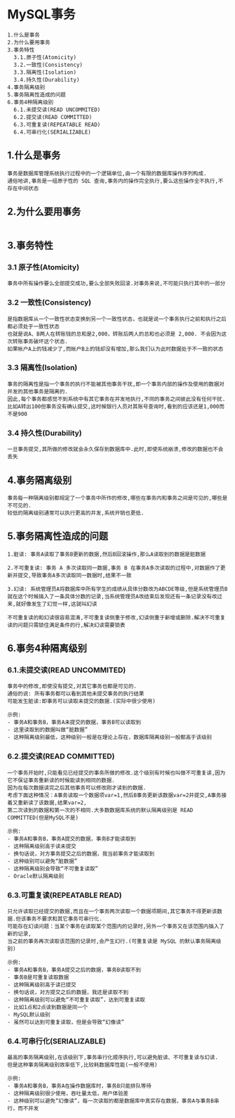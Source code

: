 # MySQL事务

```
1.什么是事务
2.为什么要用事务
3.事务特性
  3.1.原子性(Atomicity)
  3.2.一致性(Consistency)
  3.3.隔离性(Isolation)
  3.4.持久性(Durability)
4.事务隔离级别
5.事务隔离性造成的问题
6.事务4种隔离级别
  6.1.未提交读(READ UNCOMMITED)
  6.2.提交读(READ COMMITTED)
  6.3.可重复读(REPEATABLE READ)
  6.4.可串行化(SERIALIZABLE)
```
## 1.什么是事务
```
事务是数据库管理系统执行过程中的一个逻辑单位,由一个有限的数据库操作序列构成.
通俗地讲,事务是一组原子性的 SQL 查询,事务内的操作完全执行,要么这些操作全不执行,不存在中间状态
```

## 2.为什么要用事务
```
```


## 3.事务特性

### 3.1 原子性(Atomicity)
```
事务中所有操作要么全部提交成功,要么全部失败回滚.对事务来说,不可能只执行其中的一部分
```

### 3.2 一致性(Consistency)
```
是指数据库从一个一致性状态变换到另一个一致性状态，也就是说一个事务执行之前和执行之后都必须处于一致性状态
也就是说A、B两人在转账钱的总和是2,000，转账后两人的总和也必须是 2,000. 不会因为这次转账事务破坏这个状态.
如果帐户A上的钱减少了,而帐户B上的钱却没有增加,那么我们认为此时数据处于不一致的状态
```

### 3.3 隔离性(Isolation)
```
事务的隔离性是指一个事务的执行不能被其他事务干扰,即一个事务内部的操作及使用的数据对并发的其他事务是隔离的.
因此,每个事务都感觉不到系统中有其它事务在并发地执行,不同的事务之间彼此没有任何干扰.
比如A转出100但事务没有确认提交,这时候银行人员对其账号查询时,看到的应该还是1,000而不是900
```

### 3.4 持久性(Durability)
```
一旦事务提交,其所做的修改就会永久保存到数据库中.此时,即使系统崩溃,修改的数据也不会丢失
```

## 4.事务隔离级别
```
事务每一种隔离级别都规定了一个事务中所作的修改,哪些在事务内和事务之间是可见的,哪些是不可见的.
较低的隔离级别通常可以执行更高的并发,系统开销也更低.
```

## 5.事务隔离性造成的问题

```
1.脏读: 事务A读取了事务B更新的数据,然后B回滚操作,那么A读取到的数据是脏数据

2.不可重复读: 事务 A 多次读取同一数据,事务 B 在事务A多次读取的过程中,对数据作了更新并提交,导致事务A多次读取同一数据时,结果不一致

3.幻读: 系统管理员A将数据库中所有学生的成绩从具体分数改为ABCDE等级,但是系统管理员B就在这个时候插入了一条具体分数的记录,当系统管理员A改结束后发现还有一条记录没有改过来,就好像发生了幻觉一样,这就叫幻读

不可重复读的和幻读很容易混淆,不可重复读侧重于修改,幻读侧重于新增或删除.解决不可重复读的问题只需锁住满足条件的行,解决幻读需要锁表
```

## 6.事务4种隔离级别

### 6.1.未提交读(READ UNCOMMITED)
```
事务中的修改,即使没有提交,对其它事务也都是可见的.
通俗的说: 所有事务都可以看到其他未提交事务的执行结果
可能发生脏读:即事务可以读取未提交的数据.(实际中很少使用)

示例:
- 事务A和事务B，事务A未提交的数据，事务B可以读取到
- 这里读取到的数据叫做“脏数据”
- 这种隔离级别最低，这种级别一般是在理论上存在，数据库隔离级别一般都高于该级别
```

### 6.2.提交读(READ COMMITTED)
```
一个事务开始时,只能看见已经提交的事务所做的修改.这个级别有时候也叫做不可重复读,因为它不保证事务重新读的时候能读到相同的数据.
因为在每次数据读完之后其他事务可以修改刚才读到的数据.
考虑下面这种情况：A事务读取一个数据项var=1,然后B事务更新该数据var=2并提交,A事务接着又重新读了该数据,结果var=2,
第二次读到的数据和第一次的不相同.大多数数据库系统的默认隔离级别是 READ COMMITTED(但是MySQL不是)

示例:
- 事务A和事务B，事务A提交的数据，事务B才能读取到
- 这种隔离级别高于读未提交
- 换句话说，对方事务提交之后的数据，我当前事务才能读取到
- 这种级别可以避免“脏数据”
- 这种隔离级别会导致“不可重复读取”
- Oracle默认隔离级别
```


### 6.3.可重复读(REPEATABLE READ)
```
只允许读取已经提交的数据,而且在一个事务两次读取一个数据项期间,其它事务不得更新该数据.但该事务不要求和其它事务可串行化.
可能存在幻读问题：当某个事务在读取某个范围内的记录时,另外一个事务又在该范围内插入了新的记录,
当之前的事务再次读取该范围的记录时,会产生幻行.(可重复读是 MySQL 的默认事务隔离级别)

示例:
- 事务A和事务B，事务A提交之后的数据，事务B读取不到
- 事务B是可重复读取数据
- 这种隔离级别高于读已提交
- 换句话说，对方提交之后的数据，我还是读取不到
- 这种隔离级别可以避免“不可重复读取”，达到可重复读取
- 比如1点和2点读到数据是同一个
- MySQL默认级别
- 虽然可以达到可重复读取，但是会导致“幻像读”
```


### 6.4.可串行化(SERIALIZABLE)
```
最高的事务隔离级别,在该级别下,事务串行化顺序执行,可以避免脏读、不可重复读与幻读.
但是这种事务隔离级别效率低下,比较耗数据库性能(一般不使用)

示例:
- 事务A和事务B，事务A在操作数据库时，事务B只能排队等待
- 这种隔离级别很少使用，吞吐量太低，用户体验差
- 这种级别可以避免“幻像读”，每一次读取的都是数据库中真实存在数据，事务A与事务B串行，而不并发
```